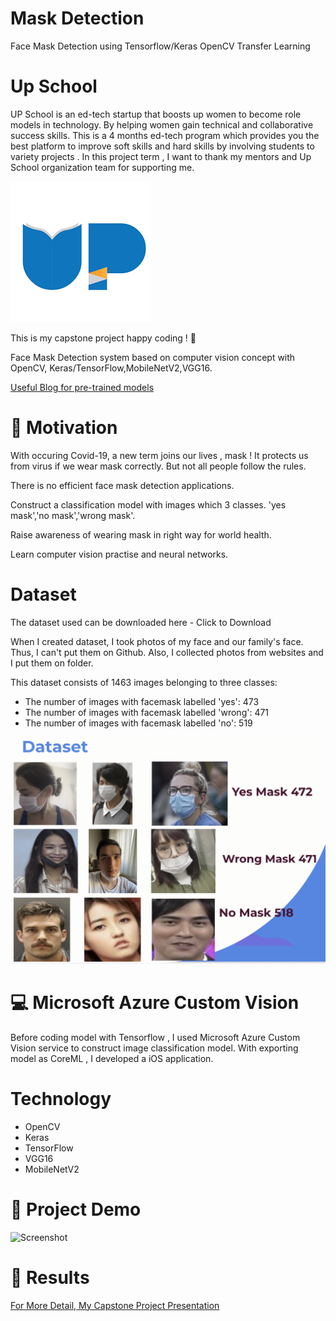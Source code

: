 # Mask Detection

Face Mask Detection using Tensorflow/Keras OpenCV Transfer Learning 

# Up School

UP School is an ed-tech startup that boosts up women to become role models in technology. By helping women gain technical and collaborative success skills. This is a 4 months ed-tech program which provides you the best platform to improve soft skills and hard skills by involving students to variety projects . In this project term ,  I want to thank my mentors and Up School organization team for supporting me.

![Screenshot](readmeImages/upschool.png)

This is my capstone project happy coding ! 🥳

Face Mask Detection system based on computer vision concept with OpenCV, Keras/TensorFlow,MobileNetV2,VGG16.
 
[Useful Blog for pre-trained models](https://www.analyticsvidhya.com/blog/2020/08/top-4-pre-trained-models-for-image-classification-with-python-code/ "Pre-trained models for image classification")


# 🧐 Motivation

With occuring Covid-19, a new term joins our lives , mask ! It protects us from virus if we wear mask correctly. But not all people follow the rules.

There is no efficient face mask detection applications. 

Construct a classification model with images which 3 classes. 
'yes mask','no mask','wrong mask'.

Raise awareness of wearing mask in right way for world health.

Learn computer vision practise and neural networks.

# Dataset
The dataset used can be downloaded here - Click to Download

When I created dataset, I took photos of my face and our family's face. Thus, I can't put them on Github. Also, I collected photos from websites and I put them on folder.

This dataset consists of 1463 images belonging to three classes:

* The number of images with facemask labelled 'yes': 473</br>
* The number of images with facemask labelled 'wrong': 471</br>
* The number of images with facemask labelled 'no': 519

![Screenshot](readmeImages/readme1.png)

# 💻 Microsoft Azure Custom Vision

Before coding model with Tensorflow , I used Microsoft Azure Custom Vision service to construct image classification model. With exporting model as CoreML , I developed a iOS application. 


# Technology

* OpenCV</br>
* Keras</br>
* TensorFlow</br>
* VGG16</br>
* MobileNetV2</br>

# 🎥 Project Demo

![Screenshot](readmeImages/Demo1.gif)

# 🥁 Results

[For More Detail, My Capstone Project Presentation](https://docs.google.com/presentation/d/1tU_PQ9-1gAfVR5sHVfaVD9DXfO6zhk6se_z1RrVEgT4/edit?usp=sharing)

